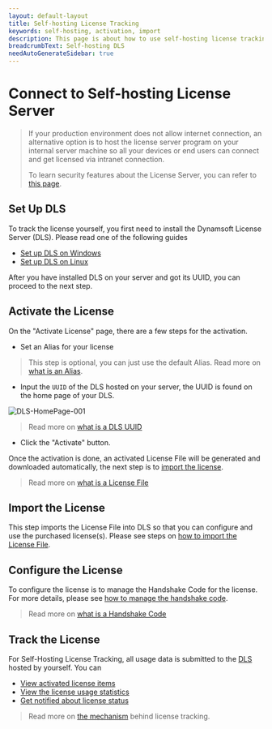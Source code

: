 ```yaml
---
layout: default-layout
title: Self-hosting License Tracking
keywords: self-hosting, activation, import
description: This page is about how to use self-hosting license tracking.
breadcrumbText: Self-hosting DLS
needAutoGenerateSidebar: true
---
```


# Connect to Self-hosting License Server

> If your production environment does not allow internet connection, an alternative option is to host the license server program on your internal server machine so all your devices or end users can connect and get licensed via intranet connection.
> 
> To learn security features about the License Server, you can refer to [this page]({{site.about}}licensefaq.html).


## Set Up DLS

To track the license yourself, you first need to install the Dynamsoft License Server (DLS). Please read one of the following guides

* [Set up DLS on Windows]({{site.selfhosting}}dlsonwindows.html)
* [Set up DLS on Linux]({{site.selfhosting}}dlsonlinux.html)

After you have installed DLS on your server and got its UUID, you can proceed to the next step.

## Activate the License

On the "Activate License" page, there are a few steps for the activation.

* Set an Alias for your license

> This step is optional, you can just use the default Alias. Read more on [what is an Alias]({{site.about}}terms.html#alias).

* Input the `UUID` of the DLS hosted on your server, the UUID is found on the home page of your DLS.

![DLS-HomePage-001]({{site.assets}}imgs/dls-homepage.png)

> Read more on [what is a DLS UUID]({{site.about}}terms.html#dls-uuid)

* Click the "Activate" button.

Once the activation is done, an activated License File will be generated and downloaded automatically, the next step is to [import the license](#import-the-license).

> Read more on [what is a License File]({{site.about}}terms.html#license-file)

## Import the License

This step imports the License File into DLS so that you can configure and use the purchased license(s). Please see steps on [how to import the License File]({{site.selfhosting}}manageDLS.html#import-the-license-file).

## Configure the License

To configure the license is to manage the Handshake Code for the license. For more details, please see [how to manage the handshake code]({{site.common}}handshakeCodes.html).

> Read more on [what is a Handshake Code]({{site.about}}terms.html#handshake-code)

## Track the License

For Self-Hosting License Tracking, all usage data is submitted to the [ DLS ]({{site.about}}terms.html#dynamsoft-license-server) hosted by yourself. You can

* [View activated license items]({{site.common}}licenseitems.html)
* [View the license usage statistics]({{site.common}}statistics.html)
* [Get notified about license status]({{site.common}}usagealerts.html)

> Read more on [the mechanism]({{site.common}}mechanism.html) behind license tracking.
